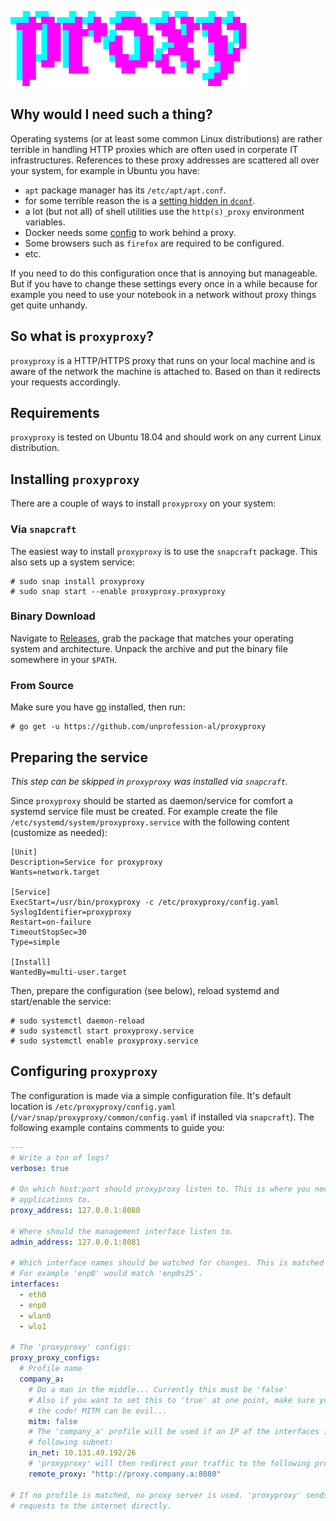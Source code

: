 ![proxyproxy](./logo.svg "proxyproxy")

## Why would I need such a thing?

Operating systems (or at least some common Linux distributions) are rather terrible
in handling HTTP proxies which are often used in corperate IT infrastructures. References
to these proxy addresses are scattered all over your system, for example in Ubuntu you have:

- `apt` package manager has its `/etc/apt/apt.conf`.
- for some terrible reason the is a [setting hidden in `dconf`](https://askubuntu.com/questions/1133286/set-ubuntu-desktop-network-proxy-settings-programmatically-on-18-04).
- a lot (but not all) of shell utilities use the `http(s)_proxy` environment variables. 
- Docker needs some [config](https://docs.docker.com/network/proxy/) to work behind a proxy.
- Some browsers such as `firefox` are required to be configured.
- etc.

If you need to do this configuration once that is annoying but manageable. But 
if you have to change these settings every once in a while because for example you 
need to use your notebook in a network without proxy things get quite unhandy.

## So what is `proxyproxy`?

`proxyproxy` is a HTTP/HTTPS proxy that runs on your local machine and is aware of the 
network the machine is attached to. Based on than it redirects your requests
accordingly.

## Requirements

`proxyproxy` is tested on Ubuntu 18.04 and should work on any current Linux distribution. 

## Installing `proxyproxy`

There are a couple of ways to install `proxyproxy` on your system:

### Via `snapcraft`

The easiest way to install `proxyproxy` is to use the `snapcraft` package. This also 
sets up a system service:

```
# sudo snap install proxyproxy
# sudo snap start --enable proxyproxy.proxyproxy
```

### Binary Download

Navigate to [Releases](https://github.com/unprofession-al/proxyproxy/releases), grab
the package that matches your operating system and architecture. Unpack the archive
and put the binary file somewhere in your `$PATH`.

### From Source

Make sure you have [go](https://golang.org/doc/install) installed, then run: 

```
# go get -u https://github.com/unprofession-al/proxyproxy
```

## Preparing the service

_This step can be skipped in `proxyproxy` was installed via `snapcraft`._

Since `proxyproxy` should be started as daemon/service for comfort a systemd service 
file must be created. For example create the file `/etc/systemd/system/proxyproxy.service`
with the following content (customize as needed):

```
[Unit]
Description=Service for proxyproxy
Wants=network.target

[Service]
ExecStart=/usr/bin/proxyproxy -c /etc/proxyproxy/config.yaml
SyslogIdentifier=proxyproxy
Restart=on-failure
TimeoutStopSec=30
Type=simple

[Install]
WantedBy=multi-user.target
```

Then, prepare the configuration (see below), reload systemd and start/enable the service:

```
# sudo systemctl daemon-reload
# sudo systemctl start proxyproxy.service
# sudo systemctl enable proxyproxy.service
```

## Configuring `proxyproxy`

The configuration is made via a simple configuration file. It's default location is 
`/etc/proxyproxy/config.yaml` (`/var/snap/proxyproxy/common/config.yaml` if 
installed via `snapcraft`). The following example contains comments to guide you:

``` yaml
---
# Write a ton of logs?
verbose: true

# On which host:port should proxyproxy listen to. This is where you need to point your 
# applications to.
proxy_address: 127.0.0.1:8080

# Where should the management interface listen to. 
admin_address: 127.0.0.1:8081

# Which interface names should be watched for changes. This is matched via 'contains'.
# For example 'enp0' would match 'enp0s25'.
interfaces:
  - eth0
  - enp0
  - wlan0
  - wlo1

# The 'proxyproxy' configs:
proxy_proxy_configs:
  # Profile name
  company_a:
    # Do a man in the middle... Currently this must be 'false'
    # Also if you want to set this to 'true' at one point, make sure you have read
    # the code! MITM can be evil...
    mitm: false
    # The 'company_a' profile will be used if an IP af the interfaces in in the
    # following subnet:
    in_net: 10.131.49.192/26
    # 'proxyproxy' will then redirect your traffic to the following proxy server 
    remote_proxy: "http://proxy.company.a:8080"

# If no profile is matched, no proxy server is used. 'proxyproxy' sends your 
# requests to the internet directly.
```
